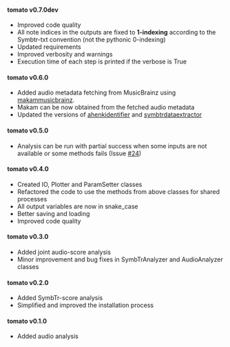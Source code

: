 #### tomato v0.7.0dev
 - Improved code quality
 - All note indices in the outputs are fixed to **1-indexing** according to
 the Symbtr-txt convention (not the pythonic 0-indexing)
 - Updated requirements
 - Improved verbosity and warnings
 - Execution time of each step is printed if the verbose is True

#### tomato v0.6.0
 - Added audio metadata fetching from MusicBrainz using [makammusicbrainz](https://github.com/sertansenturk/makammusicbrainz/releases/tag/v1.2.0).
 - Makam can be now obtained from the fetched audio metadata 
 - Updated the versions of [ahenkidentifier](https://github.com/sertansenturk/ahenkidentifier/releases/tag/v1.4.0) and [symbtrdataextractor](https://github.com/sertansenturk/symbtrdataextractor/releases/tag/v2.0.0-alpha.3)

#### tomato v0.5.0
 - Analysis can be run with partial success when some inputs are not available or some methods fails (Issue [#24](https://github.com/sertansenturk/tomato/issues/24))

#### tomato v0.4.0
 - Created IO, Plotter and ParamSetter classes
 - Refactored the code to use the methods from above classes for shared processes
 - All output variables are now in snake_case
 - Better saving and loading
 - Improved code quality

#### tomato v0.3.0
 - Added joint audio-score analysis
 - Minor improvement and bug fixes in SymbTrAnalyzer and AudioAnalyzer classes

#### tomato v0.2.0
 - Added SymbTr-score analysis
 - Simplified and improved the installation process

#### tomato v0.1.0
 - Added audio analysis
